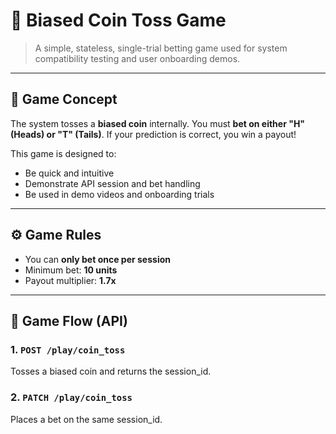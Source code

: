 # 🎲 Biased Coin Toss Game

> A simple, stateless, single-trial betting game used for system compatibility testing and user onboarding demos.

---

## 🧠 Game Concept

The system tosses a **biased coin** internally. You must **bet on either "H" (Heads) or "T" (Tails)**. If your prediction is correct, you win a payout!

This game is designed to:
- Be quick and intuitive
- Demonstrate API session and bet handling
- Be used in demo videos and onboarding trials

---

## ⚙️ Game Rules

- You can **only bet once per session**
- Minimum bet: **10 units**
- Payout multiplier: **1.7x**

---

## 🔁 Game Flow (API)

### 1. `POST /play/coin_toss` 

Tosses a biased coin and returns the session_id.

### 2. `PATCH /play/coin_toss`

Places a bet on the same session_id.

